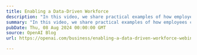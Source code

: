 ```yaml
---
title: Enabling a Data-Driven Workforce
description: "In this video, we share practical examples of how employees can use ChatGPT Enterprise to efficiently analyze data and uncover insights."
summary: "In this video, we share practical examples of how employees can use ChatGPT Enterprise to efficiently analyze data and uncover insights."
pubDate: Thu, 08 Aug 2024 00:00:00 GMT
source: OpenAI Blog
url: https://openai.com/business/enabling-a-data-driven-workforce-webinar

---
```


